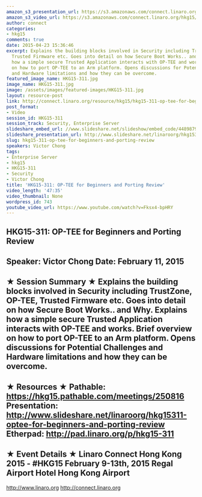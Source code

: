 ```yaml
---
amazon_s3_presentation_url: https://s3.amazonaws.com/connect.linaro.org/hkg15/Videos/02-11-Wednesday/HKG15-311.pdf
amazon_s3_video_url: https://s3.amazonaws.com/connect.linaro.org/hkg15/Videos/02-11-Wednesday/HKG15-311+OP-TEE+for+Beginners+and+Porting+Review.mp4
author: connect
categories:
- hkg15
comments: true
date: 2015-04-23 15:36:46
excerpt: Explains the building blocks involved in Security including TrustZone, OP-TEE,
  Trusted Firmware etc. Goes into detail on how Secure Boot Works.. and Why. Explains
  how a simple secure Trusted Application interacts with OP-TEE and works. Brief overview
  on how to port OP-TEE to an Arm platform. Opens discussions for Potential Challenges
  and Hardware limitations and how they can be overcome.
featured_image_name: HKG15-311.jpg
image_name: HKG15-311.jpg
image: /assets/images/featured-images/HKG15-311.jpg
layout: resource-post
link: http://connect.linaro.org/resource/hkg15/hkg15-311-op-tee-for-beginners-and-porting-review/
post_format:
- Video
session_id: HKG15-311
session_track: Security, Enterprise Server
slideshare_embed_url: //www.slideshare.net/slideshow/embed_code/44898792
slideshare_presentation_url: http://www.slideshare.net/linaroorg/hkg15311-optee-for-beginners-and-porting-review
slug: hkg15-311-op-tee-for-beginners-and-porting-review
speakers: Victor Chong
tags:
- Enterprise Server
- hkg15
- HKG15-311
- Security
- Victor Chong
title: 'HKG15-311: OP-TEE for Beginners and Porting Review'
video_length: '47:35'
video_thumbnail: None
wordpress_id: 743
youtube_video_url: https://www.youtube.com/watch?v=Fksx4-bpHRY
---
```


HKG15-311: OP-TEE for Beginners and Porting Review
---------------------------------------------------
Speaker: Victor Chong
Date: February 11, 2015
---------------------------------------------------
★ Session Summary ★
Explains the building blocks involved in Security including TrustZone, OP-TEE, Trusted Firmware etc. Goes into detail on how Secure Boot Works.. and Why. Explains how a simple secure Trusted Application interacts with OP-TEE and works. Brief overview on how to port OP-TEE to an Arm platform. Opens discussions for Potential Challenges and Hardware limitations and how they can be overcome.
--------------------------------------------------
★ Resources ★
Pathable: https://hkg15.pathable.com/meetings/250816
Presentation:  http://www.slideshare.net/linaroorg/hkg15311-optee-for-beginners-and-porting-review
Etherpad: http://pad.linaro.org/p/hkg15-311
---------------------------------------------------
★ Event Details ★
Linaro Connect Hong Kong 2015 - #HKG15
February 9-13th, 2015
Regal Airport Hotel Hong Kong Airport
---------------------------------------------------
http://www.linaro.org
http://connect.linaro.org

